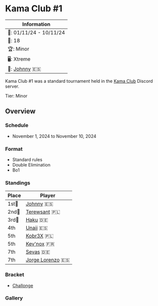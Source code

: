# Kama Club #1 

|Information|
|-|
|:calendar:: 01/11/24 - 10/11/24|
|:busts_in_silhouette:: 18|
|:trophy:: Minor|
|:desktop_computer:: Xtreme|
|:1st_place_medal:: [Johnny](../../players/spanish/johnny.md) :es:|

Kama Club #1 was a standard tournament held in the [Kama Club](https://discord.gg/KtXFvXqetW) Discord server. 

Tier: Minor

## Overview

### Schedule
- November 1, 2024 to November 10, 2024

### Format
- Standard rules
- Double Elimination
- Bo1

### Standings

|Place|Player|
|-|-|
|1st:1st_place_medal:|[Johnny](../../players/spanish/johnny.md) :es:|
|2nd:2nd_place_medal:|[Terewsant](../../players/polish/terewsant.md) :poland:|
|3rd:3rd_place_medal:|[Haku](../../players/german/haku.md) :de:|
|4th|[Unaii](../../players/spanish/unaii.md) :es:|
|5th|[Kobr3X](../../players/polish/kobr3x.md) :poland:|
|5th|[Kev'nox](../../players/french/kevnox.md) :fr:|
|7th|[Sevas](../../players/german/apollo.md) :de:|
|7th|[Jorge Lorenzo](../../players/spanish/jorge.md) :es:|

### Bracket
- [Challonge](https://challonge.com/zg114xiv)

### Gallery